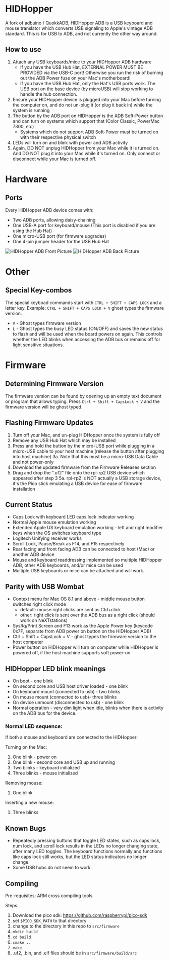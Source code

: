 # HIDHopper
A fork of adbuino / QuokkADB, HIDHopper ADB is a USB keyboard and mouse translator which converts USB signaling to Apple's vintage ADB standard.
This is for USB to ADB, and not currently the other way around.

## How to use
1. Attach any USB keyboards/mice to your HIDHopper ADB hardware
   * If you have the USB Hub Hat, EXTERNAL POWER MUST BE PROVIDED via the USB-C port!  Otherwise you run the risk of burning out the ADB Power fuse on your Mac's motherboard!
   * If you have the USB Hub Hat, only the Hat's USB ports work.  The USB port on the base device (by microUSB) will stop working to handle the hub connection.
2. Ensure your HIDHopper device is plugged into your Mac before turning the computer on, and do not un-plug it (or plug it back in) while the system is running
3. The button by the ADB port on HIDHopper is the ADB Soft-Power button and can turn on systems which support that (Color Classic, PowerMac 7300, etc)
   * Systems which do not support ADB Soft-Power must be turned on with their respective physical switch
4. LEDs will turn on and blink with power and ADB activity
5. Again, DO NOT unplug HIDHopper from your Mac while it is turned on.  And DO NOT plug it into your Mac while it's turned on.  Only connect or disconnect while your Mac is turned off.


# Hardware

## Ports

Every HIDHopper ADB device comes with:
* Two ADB ports, allowing daisy-chaining
* One USB-A port for keyboard/mouse (This port is disabled if you are using the Hub Hat)
* One micro-USB port (for firmware upgrades)
* One 4-pin jumper header for the USB Hub Hat

![HIDHopper ADB Front Picture](../images/HIDHopper_Front_WithHat.jpg)
![HIDHopper ADB Back Picture](../images/HIDHopper_Back_WithHat.jpg)


# Other

## Special Key-combos
The special keyboad commands start with `CTRL + SHIFT + CAPS LOCK` and a letter key.  Example: `CTRL + SHIFT + CAPS LOCK + V` ghost types the firmware version.
 - `V` - Ghost types firmware version
 - `L` - Ghost types the busy LED status (ON/OFF) and saves the new status to flash and will be used when the board powers on again. This controls
 whether the LED blinks when accessing the ADB bus or remains off for light sensitive situations.

# Firmware

## Determining Firmware Version 
The firmware version can be found by opening up an empty text document or program that allows typing. 
Press `Ctrl + Shift + CapsLock + V` and the firmware version will be ghost typed.

## Flashing Firmware Updates
1. Turn off your Mac, and un-plug HIDHopper once the system is fully off
2. Remove any USB Hub Hat which may be installed
3. Press and hold the button by the micro-USB port while plugging in a micro-USB cable to your host machine (release the button after plugging into host machine)
3a. Note that this must be a micro-USB Data Cable and not power-only
4. Download the updated firmware from the Firmware Releases section
5. Drag and drop the ".uf2" file onto the rpi-rp2 USB device which appeared after step 3
5a. rpi-rp2 is NOT actually a USB storage device, it's the Pico stick emulating a USB device for ease of firmware installation

## Current Status
 - Caps Lock with keyboard LED caps lock indicator working
 - Normal Apple mouse emulation working
 - Extended Apple US keyboard emulation working - left and right modifier keys when the OS switches keyboard type
 - Logitech Unifying receiver works
 - Scroll Lock, Pause/Break as F14, and F15 respectively 
 - Rear facing and front facing ADB can be connected to host (Mac) or another ADB device
 - Mouse and keyboard readdressing implemented so multiple HIDHopper ADB, other ADB keyboards, and/or mice can be used
 - Multiple USB keyboards or mice can be attached and will work.

## Parity with USB Wombat
 - Context menu for Mac OS 8.1 and above - middle mouse button switches right click mode
   - default: mouse right clicks are sent as Ctrl+click
   - other:  right click is sent over the ADB bus as a right click (should work on NeXTstations)
 - SysRq/Print Screen and F13 work as the Apple Power key (keycode 0x7F, separate from ADB power on button on the HIDHopper ADB)
 - Ctrl + Shift + CapsLock + V - ghost types the firmware version to the host computer
 - Power button on HIDHopper will turn on computer while HIDHopper is powered off, if the host machine supports soft power-on
  
## HIDHopper LED blink meanings
 - On boot - one blink
 - On second core and USB host driver loaded - one blink
 - On keyboard mount (connected to usb) - two blinks
 - On mouse mount (connected to usb)- three blinks
 - On device unmount (disconnected to usb) - one blink
 - Normal operation - very dim light when idle, blinks when there is activity on the ADB bus for the device.

### Normal LED sequence:
If both a mouse and keyboard are connected to the HIDHopper:

Turning on the Mac:
 1. One blink - power on
 2. One blink - second core and USB up and running
 2. Two blinks - keyboard initialized
 3. Three blinks - mouse initialized

Removing mouse:
 1. One blink

Inserting a new mouse:
 1. Three blinks

## Known Bugs
 - Repeatedly pressing buttons that toggle LED states, such as caps lock, num lock, and scroll lock results in the LEDs no longer changing state, after many LED toggles. The keyboard functions normally and functions like caps lock still works, but the LED status indicators no longer change.
 - Some USB hubs do not seem to work.

## Compiling
Pre-requisites: ARM cross compiling tools

Steps:
1. Download the pico sdk: https://github.com/raspberrypi/pico-sdk
2. set `$PICO_SDK_PATH` to that directory
3. change to the directory in this repo to `src/firmware`
4. `mkdir build`
5. `cd build`
6. `cmake ..`
7. `make`
8. .uf2, .bin, and .elf files should be in `src/firmware/build/src`
